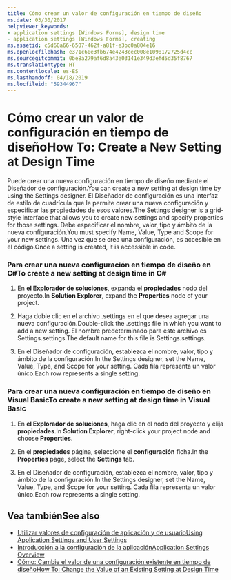 ```yaml
---
title: Cómo crear un valor de configuración en tiempo de diseño
ms.date: 03/30/2017
helpviewer_keywords:
- application settings [Windows Forms], design time
- application settings [Windows Forms], creating
ms.assetid: c5d60a66-6507-462f-a81f-e3bc0a804e16
ms.openlocfilehash: e371c60e3fb674e4243cec008e1098172725d4cc
ms.sourcegitcommit: 0be8a279af6d8a43e03141e349d3efd5d35f8767
ms.translationtype: HT
ms.contentlocale: es-ES
ms.lasthandoff: 04/18/2019
ms.locfileid: "59344967"
---
```

# <a name="how-to-create-a-new-setting-at-design-time"></a><span data-ttu-id="cc67c-102">Cómo crear un valor de configuración en tiempo de diseño</span><span class="sxs-lookup"><span data-stu-id="cc67c-102">How To: Create a New Setting at Design Time</span></span>
<span data-ttu-id="cc67c-103">Puede crear una nueva configuración en tiempo de diseño mediante el Diseñador de configuración.</span><span class="sxs-lookup"><span data-stu-id="cc67c-103">You can create a new setting at design time by using the Settings designer.</span></span> <span data-ttu-id="cc67c-104">El Diseñador de configuración es una interfaz de estilo de cuadrícula que le permite crear una nueva configuración y especificar las propiedades de esos valores.</span><span class="sxs-lookup"><span data-stu-id="cc67c-104">The Settings designer is a grid-style interface that allows you to create new settings and specify properties for those settings.</span></span> <span data-ttu-id="cc67c-105">Debe especificar el nombre, valor, tipo y ámbito de la nueva configuración.</span><span class="sxs-lookup"><span data-stu-id="cc67c-105">You must specify Name, Value, Type and Scope for your new settings.</span></span> <span data-ttu-id="cc67c-106">Una vez que se crea una configuración, es accesible en el código.</span><span class="sxs-lookup"><span data-stu-id="cc67c-106">Once a setting is created, it is accessible in code.</span></span>  
  
### <a name="to-create-a-new-setting-at-design-time-in-c"></a><span data-ttu-id="cc67c-107">Para crear una nueva configuración en tiempo de diseño en C\#</span><span class="sxs-lookup"><span data-stu-id="cc67c-107">To create a new setting at design time in C\#</span></span>
  
1. <span data-ttu-id="cc67c-108">En **el Explorador de soluciones**, expanda el **propiedades** nodo del proyecto.</span><span class="sxs-lookup"><span data-stu-id="cc67c-108">In **Solution Explorer**, expand the **Properties** node of your project.</span></span>  
  
2. <span data-ttu-id="cc67c-109">Haga doble clic en el archivo .settings en el que desea agregar una nueva configuración.</span><span class="sxs-lookup"><span data-stu-id="cc67c-109">Double-click the .settings file in which you want to add a new setting.</span></span> <span data-ttu-id="cc67c-110">El nombre predeterminado para este archivo es Settings.settings.</span><span class="sxs-lookup"><span data-stu-id="cc67c-110">The default name for this file is Settings.settings.</span></span>  
  
3. <span data-ttu-id="cc67c-111">En el Diseñador de configuración, establezca el nombre, valor, tipo y ámbito de la configuración.</span><span class="sxs-lookup"><span data-stu-id="cc67c-111">In the Settings designer, set the Name, Value, Type, and Scope for your setting.</span></span> <span data-ttu-id="cc67c-112">Cada fila representa un valor único.</span><span class="sxs-lookup"><span data-stu-id="cc67c-112">Each row represents a single setting.</span></span>  
  
### <a name="to-create-a-new-setting-at-design-time-in-visual-basic"></a><span data-ttu-id="cc67c-113">Para crear una nueva configuración en tiempo de diseño en Visual Basic</span><span class="sxs-lookup"><span data-stu-id="cc67c-113">To create a new setting at design time in Visual Basic</span></span>  
  
1. <span data-ttu-id="cc67c-114">En **el Explorador de soluciones**, haga clic en el nodo del proyecto y elija **propiedades**.</span><span class="sxs-lookup"><span data-stu-id="cc67c-114">In **Solution Explorer**, right-click your project node and choose **Properties**.</span></span>  
  
2. <span data-ttu-id="cc67c-115">En el **propiedades** página, seleccione el **configuración** ficha.</span><span class="sxs-lookup"><span data-stu-id="cc67c-115">In the **Properties** page, select the **Settings** tab.</span></span>  
  
3. <span data-ttu-id="cc67c-116">En el Diseñador de configuración, establezca el nombre, valor, tipo y ámbito de la configuración.</span><span class="sxs-lookup"><span data-stu-id="cc67c-116">In the Settings designer, set the Name, Value, Type, and Scope for your setting.</span></span> <span data-ttu-id="cc67c-117">Cada fila representa un valor único.</span><span class="sxs-lookup"><span data-stu-id="cc67c-117">Each row represents a single setting.</span></span>  
  
## <a name="see-also"></a><span data-ttu-id="cc67c-118">Vea también</span><span class="sxs-lookup"><span data-stu-id="cc67c-118">See also</span></span>

- [<span data-ttu-id="cc67c-119">Utilizar valores de configuración de aplicación y de usuario</span><span class="sxs-lookup"><span data-stu-id="cc67c-119">Using Application Settings and User Settings</span></span>](using-application-settings-and-user-settings.md)
- [<span data-ttu-id="cc67c-120">Introducción a la configuración de la aplicación</span><span class="sxs-lookup"><span data-stu-id="cc67c-120">Application Settings Overview</span></span>](application-settings-overview.md)
- [<span data-ttu-id="cc67c-121">Cómo: Cambie el valor de una configuración existente en tiempo de diseño</span><span class="sxs-lookup"><span data-stu-id="cc67c-121">How To: Change the Value of an Existing Setting at Design Time</span></span>](how-to-change-the-value-of-an-existing-setting-at-design-time.md)
